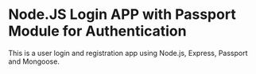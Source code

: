 # Node.JS Login APP with Passport Module for Authentication

This is a user login and registration app using Node.js, Express, Passport and Mongoose.
